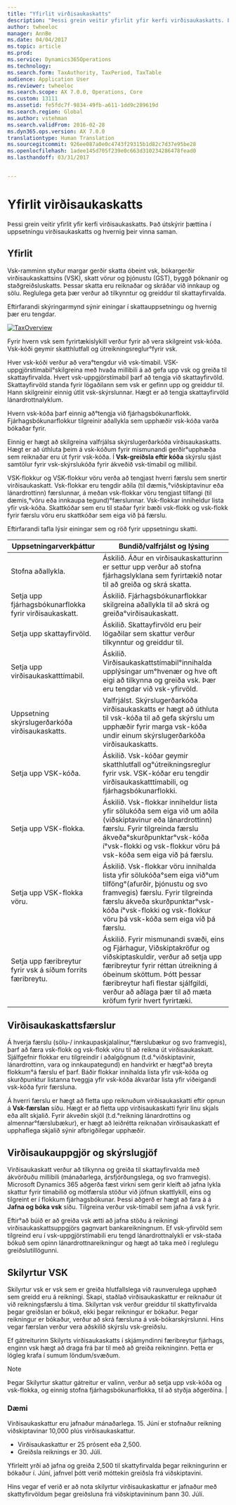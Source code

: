```yaml
---
title: "Yfirlit virðisaukaskatts"
description: "Þessi grein veitir yfirlit yfir kerfi virðisaukaskatts. Það útskýrir þættina í uppsetningu virðisaukaskatts og hvernig þeir vinna saman."
author: twheeloc
manager: AnnBe
ms.date: 04/04/2017
ms.topic: article
ms.prod: 
ms.service: Dynamics365Operations
ms.technology: 
ms.search.form: TaxAuthority, TaxPeriod, TaxTable
audience: Application User
ms.reviewer: twheeloc
ms.search.scope: AX 7.0.0, Operations, Core
ms.custom: 13111
ms.assetid: fe5fdc7f-9834-49fb-a611-1dd9c289619d
ms.search.region: Global
ms.author: vstehman
ms.search.validFrom: 2016-02-28
ms.dyn365.ops.version: AX 7.0.0
translationtype: Human Translation
ms.sourcegitcommit: 926ee087a0e0c4743f29315b1d82c7d37e95be28
ms.openlocfilehash: 1adee145d705f239e0c663d310234286478fead0
ms.lasthandoff: 03/31/2017


---
```


# <a name="sales-tax-overview"></a>Yfirlit virðisaukaskatts

Þessi grein veitir yfirlit yfir kerfi virðisaukaskatts. Það útskýrir þættina í uppsetningu virðisaukaskatts og hvernig þeir vinna saman.

<a name="overview"></a>Yfirlit
--------

Vsk-ramminn styður margar gerðir skatta óbeint vsk, bókargerðir virðisaukaskattsins (VSK), skatt vörur og þjónustu (GST), byggð þóknanir og staðgreiðsluskatts. Þessar skatta eru reiknaðar og skráðar við innkaup og sölu. Reglulega geta þær verður að tilkynntur og greiddur til skattayfirvalda. 

Eftirfarandi skýringarmynd sýnir einingar í skattauppsetningu og hvernig þær eru tengdar.

[![TaxOverview](./media/taxoverview1-300x209.jpg)](./media/taxoverview1.jpg) 

Fyrir hvern vsk sem fyrirtækislykill verður fyrir að vera skilgreint vsk-kóða. Vsk-kóði geymir skatthlutfall og útreikningsreglur°fyrir vsk. 

Hver vsk-kóði verður að vera°tengdur við vsk-tímabil. VSK-uppgjörstímabil°skilgreina með hvaða millibili á að gefa upp vsk og greiða til skattayfirvalda. Hvert vsk-uppgjörstímabil þarf að tengja við skattayfirvöld. Skattayfirvöld standa fyrir lögaðilann sem vsk er gefinn upp og greiddur til. Hann skilgreinir einnig útlit vsk-skýrslunnar. Hægt er að tengja skattayfirvöld lánardrottnalyklum. 

Hvern vsk-kóða þarf einnig að°tengja við fjárhagsbókunarflokk. Fjárhagsbókunarflokkur tilgreinir aðallykla sem upphæðir vsk-kóða varða bókaðar fyrir. 

Einnig er hægt að skilgreina valfrjálsa skýrslugerðarkóða virðisaukaskatts. Hægt er að úthluta þeim á vsk-kóðum fyrir mismunandi gerðir°upphæða sem reiknaðar eru út fyrir vsk-kóða. Í **Vsk-greiðsla eftir kóða** skýrslu sjást samtölur fyrir vsk-skýrslukóða fyrir ákveðið vsk-tímabil og millibil. 

VSK-flokkur og VSK-flokkur vöru verða að tengjast hverri færslu sem snertir virðisaukaskatt. Vsk-flokkar eru tengdir aðila (til dæmis,°viðskiptavinur eða lánardrottinn) færslunnar, á meðan vsk-flokkar vöru tengjast tilfangi (til dæmis,°vöru eða innkaupa tegund)°færslunnar. Vsk-flokkar inniheldur lista yfir vsk-kóða. Skattkóðar sem eru til staðar fyrir bæði vsk-flokk og vsk-flokk fyrir færslu vöru eru skattkóðar sem eiga við þá færslu. 

Eftirfarandi tafla lýsir einingar sem og röð fyrir uppsetningu skatti.

| Uppsetningarverkþáttur                                                  | Bundið/valfrjálst og lýsing                                                                                                                                                                                                                                                                                         |
|-----------------------------------------------------------------|---------------------------------------------------------------------------------------------------------------------------------------------------------------------------------------------------------------------------------------------------------------------------------------------------------------------------|
| Stofna aðallykla.                                           | Áskilið. Áður en virðisaukaskatturinn er settur upp verður að stofna fjárhagslyklana sem fyrirtækið notar til að greiða og skrá skatta.                                                                                                                                                                             |
| Setja upp fjárhagsbókunarflokka fyrir virðisaukaskatt.                     | Áskilið. Fjárhagsbókunarflokkar skilgreina aðallykla til að skrá og greiða°virðisaukaskatt.                                                                                                                                                                                                                            |
| Setja upp skattayfirvöld.                                   | Áskilið. Skattayfirvöld eru þeir lögaðilar sem skattur verður tilkynntur og greiddur til.                                                                                                                                                                                                                                   |
| Setja upp virðisaukaskatttímabil.                            | Áskilið. Virðisaukaskattstímabil°innihalda upplýsingar um°hvenær og hve oft eigi að tilkynna og greiða vsk. Þær eru tengdar við vsk-yfirvöld.                                                                                                                                                       |
| Uppsetning skýrslugerðarkóða virðisaukaskatts.                               | Valfrjálst. Skýrslugerðarkóða virðisaukaskatts er hægt að úthluta til vsk-kóða til að gefa skýrslu um upphæðir fyrir marga vsk-kóða undir einum skýrslugerðarkóða virðisaukaskatts.                                                                                                                                                                 |
| Setja upp VSK-kóða.                                         | Áskilið. Vsk-kóðar geymir skatthlutfall og°útreikningsreglur fyrir vsk. VSK-kóðar eru tengdir virðisaukaskatttímabili, og fjárhagsbókunarflokki.                                                                                                                                        |
| Setja upp VSK-flokka.                                        | Áskilið. Vsk-flokkar inniheldur lista yfir sölukóða sem eiga við um aðila (viðskiptavinur eða lánardrottinn) færslu. Fyrir tilgreinda færslu ákveða°skurðpunktar°vsk-kóða í°vsk-flokki og vsk-flokkur vöru þá vsk-kóða sem eiga við þá færslu.                  |
| Setja upp VSK-flokka vöru.                                   | Áskilið. Vsk-flokkar vöru innihalda lista yfir sölukóða°sem eiga við°um tilföng°(afurðir, þjónustu og svo framvegis) færslu. Fyrir tilgreinda færslu ákveða skurðpunktar°vsk-kóða í°vsk-flokki og vsk-flokkur vöru þá vsk-kóða sem eiga við þá færslu. |
| Setja upp færibreytur fyrir vsk á síðum forrits færibreytu. | Áskilið. Fyrir mismunandi svæði, eins og Fjárhagur, Viðskiptakröfur og viðskiptaskuldir, verður að setja upp færibreytur fyrir réttan útreikning á óbeinum sköttum. Þótt þessar færibreytur hafi flestar sjálfgildi, verður að aðlaga þær til að mæta kröfum fyrir hvert fyrirtæki.                                          |

## <a name="sales-tax-on-transactions"></a>Virðisaukaskattsfærslur
Á hverja færslu (sölu-/ innkaupaskjalalínur,°færslubækur og svo framvegis), þarf að færa vsk-flokk og vsk-flokk vöru til að reikna út virðisaukaskatt. Sjálfgefnir flokkar eru tilgreindir í aðalgögnum (t.d.°viðskiptavinir, lánardrottinn, vara og innkaupategund) en handvirkt er hægt°að breyta flokkum°á færslu ef þarf. Báðir flokkar innihalda lista yfir vsk-kóða og skurðpunktur listanna tveggja yfir vsk-kóða ákvarðar lista yfir viðeigandi vsk-kóða fyrir færsluna. 

Á hverri færslu er hægt að fletta upp reiknuðum virðisaukaskatti eftir opnun á **Vsk-færslan** síðu. Hægt er að fletta upp virðisaukaskatti fyrir línu skjals eða allt skjalið. Fyrir ákveðin skjöl (t.d.°reikning lánardrottins og almennar°færslubækur), er hægt að leiðrétta reiknaðan virðisaukaskatt ef upphaflega skjalið sýnir afbrigðilegar upphæðir.

## <a name="sales-tax-settlement-and-reporting"></a>Virðisaukauppgjör og skýrslugjöf
Virðisaukaskatt verður að tilkynna og greiða til skattayfirvalda með ákvörðuðu millibili (mánaðarlega, ársfjórðungslega, og svo framvegis). Microsoft Dynamics 365 aðgerða fæst virkni sem gerir kleift að jafna lykla skattur fyrir tímabilið og mótfærsla stöður við jöfnun skattlykill, eins og tilgreint er í flokkum fjárhagsbókunar. Þessi aðgerð er hægt að fara á á **Jafna og bóka vsk** síðu. Tilgreina verður vsk-tímabil sem jafna á vsk fyrir. 

Eftir°að búið er að greiða vsk ætti að jafna stöðu á reikningi virðisaukaskattsuppgjörs gagnvart bankareikningnum. Ef vsk-yfirvöld sem tilgreind eru í vsk-uppgjörstímabili eru tengd lánardrottnalykli er vsk-staða bókuð sem opinn lánardrottnareikningur og hægt að taka með í reglulegu greiðslutillögunni.

## <a name="conditional-sales-tax"></a>Skilyrtur VSK
Skilyrtur vsk er vsk sem er greiða hlutfallslega við raunverulega upphæð sem greidd eru á reikningi. Skapi, staðlað virðisaukaskattur er reiknaður út við reikningsfærslu á tíma. Skilyrtan vsk verður greiddur til skattyfirvalda þegar greiðslan er bókuð, ekki þegar reikningur er bókaður. Þegar reikningur er bókaður, verður að skrá færsluna á vsk-bókarskýrslunni. Hins vegar færslan verður vera aðskilið skýrslu vsk-greiðslu. 

Ef gátreiturinn Skilyrts virðisaukaskatts í skjámyndinni færibreytur fjárhags, enginn vsk hægt að draga frá þar til með að greiða reikninginn. Þetta er lögleg krafa í sumum löndum/svæðum.

> [!NOTE]
> Þegar Skilyrtur skattur gátreitur er valinn, verður að setja upp vsk-kóða og vsk-flokka, og einnig stofna fjárhagsbókunarflokka, til að styðja aðgerðina. |

###  <a name="example"></a>Dæmi

Virðisaukaskattur eru jafnaður mánaðarlega. 15. Júní er stofnaður reikning viðskiptavinar 10,000 plús virðisaukaskattur.
-   Virðisaukaskattur er 25 prósent eða 2,500.
-   Greiðsla reiknings er 30. Júlí.

Yfirleitt yrði að jafna og greiða 2,500 til skattyfirvalda þegar reikningurinn er bókaður í. Júní, jafnvel þótt verið móttekin greiðsla frá viðskiptavini. 

Hins vegar ef verið er að nota skilyrtur virðisaukaskattur er jafnaður með skattyfirvöldum þegar greiðsluna frá viðskiptavininum þann 30. Júlí.


